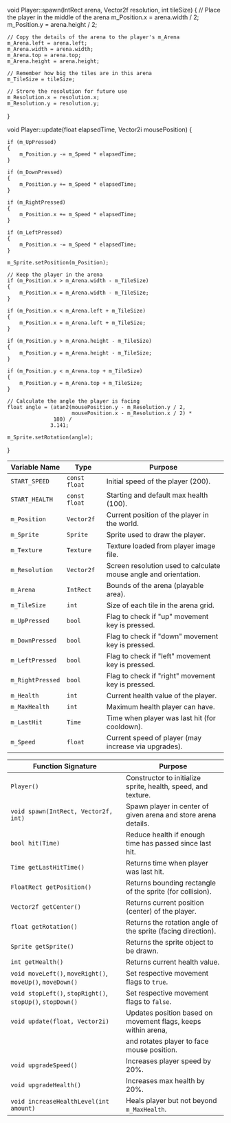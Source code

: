 void Player::spawn(IntRect arena, Vector2f resolution, int tileSize)
{
	// Place the player in the middle of the arena
	m_Position.x = arena.width / 2;
	m_Position.y = arena.height / 2;

	// Copy the details of the arena to the player's m_Arena
	m_Arena.left = arena.left;
	m_Arena.width = arena.width;
	m_Arena.top = arena.top;
	m_Arena.height = arena.height;

	// Remember how big the tiles are in this arena
	m_TileSize = tileSize;

	// Strore the resolution for future use
	m_Resolution.x = resolution.x;
	m_Resolution.y = resolution.y;
}


void Player::update(float elapsedTime, Vector2i mousePosition)
{

	if (m_UpPressed)
	{
		m_Position.y -= m_Speed * elapsedTime;
	}

	if (m_DownPressed)
	{
		m_Position.y += m_Speed * elapsedTime;
	}

	if (m_RightPressed)
	{
		m_Position.x += m_Speed * elapsedTime;
	}

	if (m_LeftPressed)
	{
		m_Position.x -= m_Speed * elapsedTime;
	}

	m_Sprite.setPosition(m_Position);

	// Keep the player in the arena
	if (m_Position.x > m_Arena.width - m_TileSize)
	{
		m_Position.x = m_Arena.width - m_TileSize;
	}

	if (m_Position.x < m_Arena.left + m_TileSize)
	{
		m_Position.x = m_Arena.left + m_TileSize;
	}

	if (m_Position.y > m_Arena.height - m_TileSize)
	{
		m_Position.y = m_Arena.height - m_TileSize;
	}

	if (m_Position.y < m_Arena.top + m_TileSize)
	{
		m_Position.y = m_Arena.top + m_TileSize;
	}

	// Calculate the angle the player is facing
	float angle = (atan2(mousePosition.y - m_Resolution.y / 2,
						 mousePosition.x - m_Resolution.x / 2) *
				   180) /
				  3.141;

	m_Sprite.setRotation(angle);
}


| Variable Name    | Type          | Purpose                                                          |
| ---------------- | ------------- | ---------------------------------------------------------------- |
| `START_SPEED`    | `const float` | Initial speed of the player (200).                               |
| `START_HEALTH`   | `const float` | Starting and default max health (100).                           |
| `m_Position`     | `Vector2f`    | Current position of the player in the world.                     |
| `m_Sprite`       | `Sprite`      | Sprite used to draw the player.                                  |
| `m_Texture`      | `Texture`     | Texture loaded from player image file.                           |
| `m_Resolution`   | `Vector2f`    | Screen resolution used to calculate mouse angle and orientation. |
| `m_Arena`        | `IntRect`     | Bounds of the arena (playable area).                             |
| `m_TileSize`     | `int`         | Size of each tile in the arena grid.                             |
| `m_UpPressed`    | `bool`        | Flag to check if "up" movement key is pressed.                   |
| `m_DownPressed`  | `bool`        | Flag to check if "down" movement key is pressed.                 |
| `m_LeftPressed`  | `bool`        | Flag to check if "left" movement key is pressed.                 |
| `m_RightPressed` | `bool`        | Flag to check if "right" movement key is pressed.                |
| `m_Health`       | `int`         | Current health value of the player.                              |
| `m_MaxHealth`    | `int`         | Maximum health player can have.                                  |
| `m_LastHit`      | `Time`        | Time when player was last hit (for cooldown).                    |
| `m_Speed`        | `float`       | Current speed of player (may increase via upgrades).             |


| Function Signature                                         | Purpose                                                        |
| ---------------------------------------------------------- | -------------------------------------------------------------- |
| `Player()`                                                 | Constructor to initialize sprite, health, speed, and texture.  |
| `void spawn(IntRect, Vector2f, int)`                       | Spawn player in center of given arena and store arena details. |
| `bool hit(Time)`                                           | Reduce health if enough time has passed since last hit.        |
| `Time getLastHitTime()`                                    | Returns time when player was last hit.                         |
| `FloatRect getPosition()`                                  | Returns bounding rectangle of the sprite (for collision).      |
| `Vector2f getCenter()`                                     | Returns current position (center) of the player.               |
| `float getRotation()`                                      | Returns the rotation angle of the sprite (facing direction).   |
| `Sprite getSprite()`                                       | Returns the sprite object to be drawn.                         |
| `int getHealth()`                                          | Returns current health value.                                  |
| `void moveLeft()`, `moveRight()`, `moveUp()`, `moveDown()` | Set respective movement flags to `true`.                       |
| `void stopLeft()`, `stopRight()`, `stopUp()`, `stopDown()` | Set respective movement flags to `false`.                      |
| `void update(float, Vector2i)`                             | Updates position based on movement flags, keeps within arena,  |
|                                                            | and rotates player to face mouse position.                     |
| `void upgradeSpeed()`                                      | Increases player speed by 20%.                                 |
| `void upgradeHealth()`                                     | Increases max health by 20%.                                   |
| `void increaseHealthLevel(int amount)`                     | Heals player but not beyond `m_MaxHealth`.                     |
